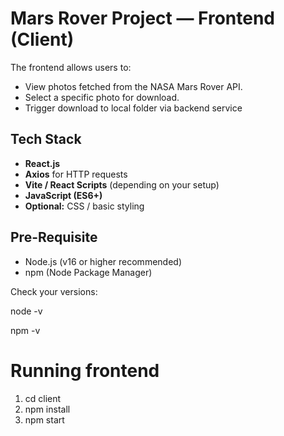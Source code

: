 #  Mars Rover Project — Frontend (Client)

The frontend allows users to:
- View photos fetched from the NASA Mars Rover API.
- Select a specific photo for download.
- Trigger download to local folder via backend service

## Tech Stack
- **React.js**
- **Axios** for HTTP requests
- **Vite / React Scripts** (depending on your setup)
- **JavaScript (ES6+)**
- **Optional:** CSS / basic styling

## Pre-Requisite
- Node.js (v16 or higher recommended)
- npm (Node Package Manager)

Check your versions:

node -v

npm -v

# Running frontend
1. cd client
2. npm install
3. npm start





